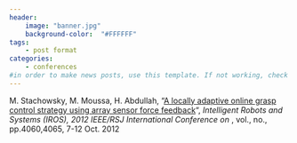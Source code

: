 ```yaml
---
header:
    image: "banner.jpg"
    background-color:  "#FFFFFF"
tags:
    - post format
categories:
    - conferences
#in order to make news posts, use this template. If not working, check that categories is equal to conferences, not Conferences
---
```


<p>M. Stachowsky, M. Moussa, H. Abdullah,  &#8220;<a href="http://ieeexplore.ieee.org/xpls/icp.jsp?arnumber=6385926">A locally adaptive online grasp control strategy using array sensor force feedback</a>&#8220;<span class="Apple-converted-space">, </span><em>Intelligent Robots and Systems (IROS), 2012 IEEE/RSJ International Conference on</em> , vol., no., pp.4060,4065, 7-12 Oct. 2012</p>

